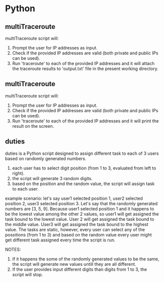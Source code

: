 # Python


## multiTraceroute

multiTraceroute script will: 
1. Prompt the user for IP addresses as input.
2. Check if the provided IP addresses are valid (both private and public IPs can be used).
3. Run 'traceroute' to each of the provided IP addresses and it will attach the traceroute results to 'output.txt' file in the present working directory.

## multiTraceroute

multiTraceroute script will: 
1. Prompt the user for IP addresses as input.
2. Check if the provided IP addresses are valid (both private and public IPs can be used).
3. Run 'traceroute' to each of the provided IP addresses and it will print the result on the screen.

## duties

duties is a Python script designed to assign different task to each of 3 users based on randomly generated numbers. 
1. each user has to select digit position (from 1 to 3, evaluated from left to right).
2. the script will generate 3 random digits.
3. based on the position and the random value, the script will assign task to each user. 

  example scenario: let's say user1 selected position 1, user2 selected position 2, user3 selected position 3. Let's say that the randomly generated numbers are [3,   5, 9]. Because user1 selected position 1 and it happens to be the lowest value among the other 2 values, so user1 will get assigned the task bound to the lowest     value. User 2 will get assigned the task bound to the middle value. User3 will get assigned the task bound to the highest value. 
  The tasks are static, however, every user can select any of the possitions (from 1 to 3) and based on the random value every user might get different task           assigned every time the script is run.
  
  NOTES: 
  1. If it happens the some of the randomly generated values to be the same, the script will generate new values untill they are all different. 
  2. If the user provides input different digits than digits from 1 to 3, the script will stop.
